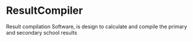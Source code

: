 # ResultCompiler
Result compilation Software, is design to calculate and compile the primary and secondary school results
